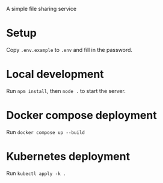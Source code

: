 A simple file sharing service

# Setup

Copy `.env.example` to `.env` and fill in the password.

# Local development

Run `npm install`, then `node .` to start the server.

# Docker compose deployment

Run `docker compose up --build`

# Kubernetes deployment

Run `kubectl apply -k .`
